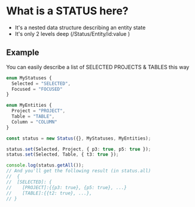 # What is a STATUS here?

- It's a nested data structure describing an entity state
- It's only 2 levels deep (/Status/Entity/id:value )

## Example

You can easily describe a list of SELECTED PROJECTS & TABLES this way

```typescript
enum MyStatuses {
  Selected = "SELECTED",
  Focused = "FOCUSED"
}

enum MyEntities {
  Project = "PROJECT",
  Table = "TABLE",
  Column = "COLUMN"
}

const status = new Status({}, MyStatuses, MyEntities);

status.set(Selected, Project, { p3: true, p5: true });
status.set(Selected, Table, { t3: true });

console.log(status.getAll());
// And you'll get the following result (in status.all)
//  {
//  [SELECTED]: {
//    [PROJECT]:{{p3: true}, {p5: true}, ...}
//    [TABLE]:{{t2: true}, ...},
// }
```
